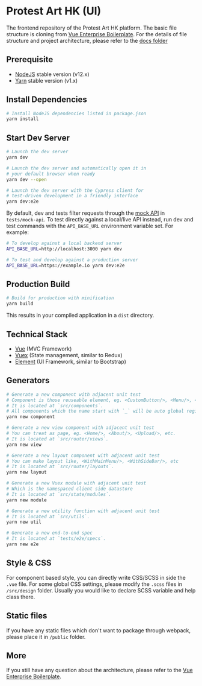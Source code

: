 # Protest Art HK (UI)

The frontend repository of the Protest Art HK platform. The basic file structure is cloning from [Vue Enterprise Boilerplate](https://github.com/chrisvfritz/vue-enterprise-boilerplate). For the details of file structure and project architecture, please refer to the [docs folder](./docs/index.md)

## Prerequisite

- [NodeJS](https://nodejs.org/en/) stable version (v12.x)
- [Yarn](https://yarnpkg.com/lang/en/docs/install/) stable version (v1.x)

## Install Dependencies

```bash
# Install NodeJS dependencies listed in package.json
yarn install
```

## Start Dev Server

```bash
# Launch the dev server
yarn dev

# Launch the dev server and automatically open it in
# your default browser when ready
yarn dev --open

# Launch the dev server with the Cypress client for
# test-driven development in a friendly interface
yarn dev:e2e
```

By default, dev and tests filter requests through the [mock API](./docs/tests.md#the-mock-api) in `tests/mock-api`. To test directly against a local/live API instead, run dev and test commands with the `API_BASE_URL` environment variable set. For example:

```bash
# To develop against a local backend server
API_BASE_URL=http://localhost:3000 yarn dev

# To test and develop against a production server
API_BASE_URL=https://example.io yarn dev:e2e
```

## Production Build

```bash
# Build for production with minification
yarn build
```

This results in your compiled application in a `dist` directory.

## Technical Stack

- [Vue](https://vuejs.org/) (MVC Framework)
- [Vuex](https://vuex.vuejs.org/) (State management, similar to Redux)
- [Element](https://element.eleme.io/#/en-US) (UI Framework, similar to Bootstrap)

## Generators

```bash
# Generate a new component with adjacent unit test
# Component is those reuseable element, eg. <CustomButton/>, <Menu/>, <ArtThumbnail/>, etc.
# It is located at `src/components`.
# All components which the name start with `_` will be auto global registered
yarn new component

# Generate a new view component with adjacent unit test
# You can treat as page, eg. <Home/>, <About/>, <Upload/>, etc.
# It is located at `src/router/views`.
yarn new view

# Generate a new layout component with adjacent unit test
# You can make layout like, <WithMainMenu/>, <WithSideBar/>, etc
# It is located at `src/router/layouts`.
yarn new layout

# Generate a new Vuex module with adjacent unit test
# Which is the namespaced client side datastore
# It is located at `src/state/modules`.
yarn new module

# Generate a new utility function with adjacent unit test
# It is located at `src/utils`.
yarn new util

# Generate a new end-to-end spec
# It is located at `tests/e2e/specs`.
yarn new e2e
```

## Style & CSS

For component based style, you can directly write CSS/SCSS in side the `.vue` file. For some global CSS settings, please modify the `.scss` files in `/src/design` folder. Usually you would like to declare SCSS variable and help class there.

## Static files

If you have any static files which don't want to package through webpack, please place it in `/public` folder.

## More

If you still have any question about the architecture, please refer to the [Vue Enterprise Boilerplate](./docs/index.md).
